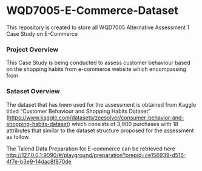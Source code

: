 # WQD7005-E-Commerce-Dataset
This repository is created to store all WQD7005 Alternative Assessment 1 Case Study on E-Commerce

### Project Overview
This Case Study is being conducted to assess customer behaviour based on the shopping habits from e-commerce website which encompassing from 

### Sataset Overview
The dataset that has been used for the assessment is obtained from Kaggle titled “Customer Behaviour and Shopping Habits Dataset” (https://www.kaggle.com/datasets/zeesolver/consumer-behavior-and-shopping-habits-dataset) which consists of  3,900 purchases with 18 attributes that similar to the dataset structure proposed for the assessment as follow. 


The Talend Data Preparation for E-commerce can be retrieved here http://127.0.0.1:9090/#/playground/preparation?prepid=ce156939-d516-4f7e-b3e9-14dac8f870de
